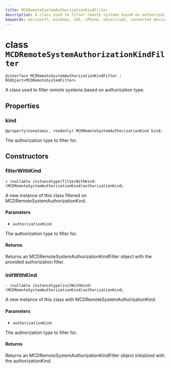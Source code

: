 ```yaml
---
title: MCDRemoteSystemAuthorizationKindFilter
description: A class used to filter remote systems based on authorization type.
keywords: microsoft, windows, iOS, iPhone, objectiveC, connected devices, Project Rome
---
```


# class `MCDRemoteSystemAuthorizationKindFilter` 

```
@interface MCDRemoteSystemAuthorizationKindFilter : NSObject<MCDRemoteSystemFilter>
```  

A class used to filter remote systems based on authorization type.

## Properties

### kind
`@property(nonatomic, readonly) MCDRemoteSystemAuthorizationKind kind;`

The authorization type to filter for.

## Constructors

### filterWithKind
`+ (nullable instancetype)filterWithKind:(MCDRemoteSystemAuthorizationKind)authorizationKind;`

A new instance of this class filtered on MCDRemoteSystemAuthorizationKind.

#### Parameters 
* `authorizationKind` 

The authorization type to filter for.

#### Returns
Returns an MCDRemoteSystemAuthorizationKindFilter object with the provided authorization filter.

### initWithKind
`- (nullable instancetype)initWithKind:(MCDRemoteSystemAuthorizationKind)authorizationKind;`

A new instance of this class with MCDRemoteSystemAuthorizationKind.

#### Parameters 
* `authorizationKind` 

The authorization type to filter for.

#### Returns
Returns an MCDRemoteSystemAuthorizationKindFilter object initialized with the authorizationKind.